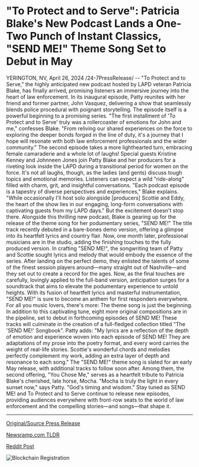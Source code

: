 # "To Protect and to Serve": Patricia Blake's New Podcast Lands a One-Two Punch of Instant Classics, "SEND ME!" Theme Song Set to Debut in May

YERINGTON, NV, April 26, 2024 /24-7PressRelease/ -- "To Protect and to Serve," the highly anticipated new podcast hosted by LAPD veteran Patricia Blake, has finally arrived, promising listeners an immersive journey into the heart of law enforcement. In its inaugural episode, Patty reunites with her friend and former partner, John Vasquez, delivering a show that seamlessly blends police procedural with poignant storytelling. The episode itself is a powerful beginning to a promising series.   "The first installment of 'To Protect and to Serve' truly was a rollercoaster of emotions for John and me," confesses Blake. "From reliving our shared experiences on the force to exploring the deeper bonds forged in the line of duty, it's a journey that I hope will resonate with both law enforcement professionals and the wider community."  The second episode takes a more lighthearted turn, embracing female camaraderie and a whole lot of laughs! Special guests Kristine Kenney and Johnneen Jones join Patty Blake and her producers for a riveting look inside the LAPD during a transitional period for women on the force. It's not all laughs, though, as the ladies (and gents) discuss tough topics and emotional memories. Listeners can expect a wild "ride-along" filled with charm, grit, and insightful conversations.  "Each podcast episode is a tapestry of diverse perspectives and experiences," Blake explains. "While occasionally I'll host solo alongside [producers] Scottie and Eddy, the heart of the show lies in our engaging, long-form conversations with captivating guests from my LAPD days."  But the excitement doesn't stop there. Alongside this thrilling new podcast, Blake is gearing up for the release of the theme song for her podumentary series, "SEND ME!" The title track recently debuted in a bare-bones demo version, offering a glimpse into its heartfelt lyrics and country flair. Now, one month later, professional musicians are in the studio, adding the finishing touches to the fully produced version.  In crafting "SEND ME!", the songwriting team of Patty and Scottie sought lyrics and melody that would embody the essence of the series. After landing on the perfect demo, they enlisted the talents of some of the finest session players around—many straight out of Nashville—and they set out to create a record for the ages.   Now, as the final touches are carefully, lovingly applied to the full-band version, anticipation surges for a soundtrack that aims to elevate the podumentary experience to untold heights. With its fusion of heartfelt lyrics and masterful instrumentation, "SEND ME!" is sure to become an anthem for first responders everywhere.  For all you music lovers, there's more: The theme song is just the beginning. In addition to this captivating tune, eight more original compositions are in the pipeline, set to debut in forthcoming episodes of SEND ME! These tracks will culminate in the creation of a full-fledged collection titled "The 'SEND ME!' Songbook".   Patty adds: "My lyrics are a reflection of the depth of emotion and experience woven into each episode of SEND ME! They are adaptations of my prose into the poetry format, and every word carries the weight of real-life stories. Scottie's wonderful chords and melodies perfectly complement my work, adding an extra layer of depth and resonance to each song."  The "SEND ME!" theme song is slated for an early May release, with additional tracks to follow soon after. Among them, the second offering, "You Chose Me," serves as a heartfelt tribute to Patricia Blake's cherished, late horse, Mocha.  "Mocha is truly the light in every sunset now," says Patty. "God's timing and wisdom."  Stay tuned as SEND ME! and To Protect and to Serve continue to release new episodes, providing audiences everywhere with front-row seats to the world of law enforcement and the compelling stories—and songs—that shape it. 

---

[Original/Source Press Release](https://www.24-7pressrelease.com/press-release/510431/to-protect-and-to-serve-patricia-blakes-new-podcast-lands-a-one-two-punch-of-instant-classics-send-me-theme-song-set-to-debut-in-may)
                    

[Newsramp.com TLDR](None) 



[Reddit Post](https://www.reddit.com/r/Lifestyle_Culture/comments/1cdoyln/lapd_veteran_patricia_blake_launches_new_podcast/) 



![Blockchain Registration](https://cdn.newsramp.app/24-7PressRelease/qrcode/244/26/airybeoB.webp)